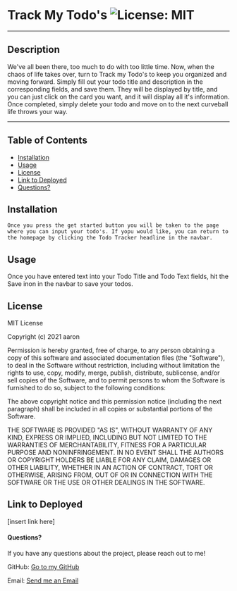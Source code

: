 # Track My Todo's ![License: MIT](https://img.shields.io/badge/license-MIT-orange?style=for-the-badge&logo=appveyor)

---

## Description

We've all been there, too much to do with too little time. Now, when the chaos of life takes over, turn to Track my Todo's to keep you organized and moving forward. Simply fill out your todo title and description in the corresponding fields, and save them. They will be displayed by title, and you can just click on the card you want, and it will display all it's information. Once completed, simply delete your todo and move on to the next curveball life throws your way.

---

## Table of Contents

- [Installation](#installation)
- [Usage](#usage)
- [License](#license)
- [Link to Deployed](#link)
- [Questions?](#questions)

## Installation

```
Once you press the get started button you will be taken to the page where you can input your todo's. If yopu would like, you can return to the homepage by clicking the Todo Tracker headline in the navbar.
```

## Usage

Once you have entered text into your Todo Title and Todo Text fields, hit the Save inon in the navbar to save your todos.

## License

MIT License

Copyright (c) 2021 aaron

Permission is hereby granted, free of charge, to any person obtaining a copy of this software and associated documentation files (the "Software"), to deal in the Software without restriction, including without limitation the rights to use, copy, modify, merge, publish, distribute, sublicense, and/or sell copies of the Software, and to permit persons to whom the Software is furnished to do so, subject to the following conditions:

The above copyright notice and this permission notice (including the next paragraph) shall be included in all copies or substantial portions of the Software.

THE SOFTWARE IS PROVIDED "AS IS", WITHOUT WARRANTY OF ANY KIND, EXPRESS OR IMPLIED, INCLUDING BUT NOT LIMITED TO THE WARRANTIES OF MERCHANTABILITY, FITNESS FOR A PARTICULAR PURPOSE AND NONINFRINGEMENT. IN NO EVENT SHALL THE AUTHORS OR COPYRIGHT HOLDERS BE LIABLE FOR ANY CLAIM, DAMAGES OR OTHER LIABILITY, WHETHER IN AN ACTION OF CONTRACT, TORT OR OTHERWISE, ARISING FROM, OUT OF OR IN CONNECTION WITH THE SOFTWARE OR THE USE OR OTHER DEALINGS IN THE SOFTWARE.

## Link to Deployed

[insert link here]

#### Questions?

If you have any questions about the project, please reach out to me!

GitHub: [Go to my GitHub](https://github.com/afarr002)

Email: [Send me an Email](afarrell002@gmail.com)
